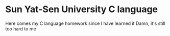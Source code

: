 # Sun Yat-Sen University C language
Here comes my C language homework since I have learned it
Damn, it's still too hard to me

